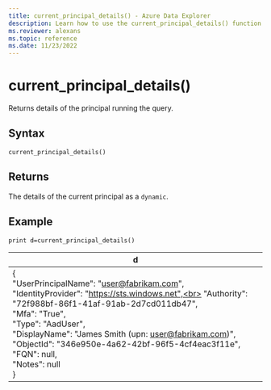 ```yaml
---
title: current_principal_details() - Azure Data Explorer
description: Learn how to use the current_principal_details() function to return the details of the principal running the query. 
ms.reviewer: alexans
ms.topic: reference
ms.date: 11/23/2022
---
```

# current_principal_details()

Returns details of the principal running the query.

## Syntax

`current_principal_details()`

## Returns

The details of the current principal as a `dynamic`.

## Example

<!-- csl: https://help.kusto.windows.net/Samples -->
```kusto
print d=current_principal_details()
```

|d|
|---|
|{<br>  "UserPrincipalName": "user@fabrikam.com",<br>  "IdentityProvider": "https://sts.windows.net",<br>  "Authority": "72f988bf-86f1-41af-91ab-2d7cd011db47",<br>  "Mfa": "True",<br>  "Type": "AadUser",<br>  "DisplayName": "James Smith (upn: user@fabrikam.com)",<br>  "ObjectId": "346e950e-4a62-42bf-96f5-4cf4eac3f11e",<br>  "FQN": null,<br>  "Notes": null<br>}|
